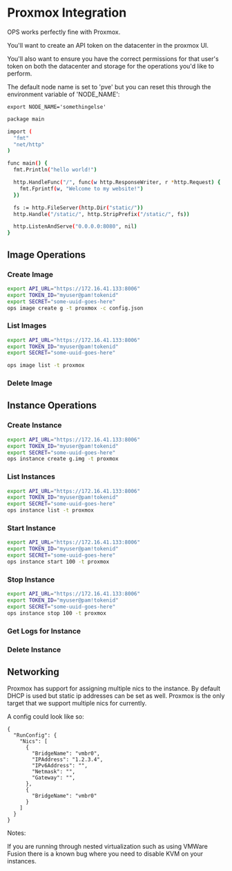 # Proxmox Integration

OPS works perfectly fine with Proxmox.

You'll want to create an API token on the datacenter in the proxmox UI.

You'll also want to ensure you have the correct permissions for that
user's token on both the datacenter and storage for the operations you'd like to
perform.

The default node name is set to 'pve' but you can reset this through the
environment variable of 'NODE_NAME':

```
export NODE_NAME='somethingelse'
```

```sh
package main

import (
  "fmt"
  "net/http"
)

func main() {
  fmt.Println("hello world!")

  http.HandleFunc("/", func(w http.ResponseWriter, r *http.Request) {
    fmt.Fprintf(w, "Welcome to my website!")
  })

  fs := http.FileServer(http.Dir("static/"))
  http.Handle("/static/", http.StripPrefix("/static/", fs))

  http.ListenAndServe("0.0.0.0:8080", nil)
}
```

## Image Operations

### Create Image

```sh
export API_URL="https://172.16.41.133:8006"
export TOKEN_ID="myuser@pam!tokenid"
export SECRET="some-uuid-goes-here"
ops image create g -t proxmox -c config.json
```

### List Images

```sh
export API_URL="https://172.16.41.133:8006"
export TOKEN_ID="myuser@pam!tokenid"
export SECRET="some-uuid-goes-here"

ops image list -t proxmox
```

### Delete Image

## Instance Operations

### Create Instance

```sh
export API_URL="https://172.16.41.133:8006"
export TOKEN_ID="myuser@pam!tokenid"
export SECRET="some-uuid-goes-here"
ops instance create g.img -t proxmox
```

### List Instances

```sh
export API_URL="https://172.16.41.133:8006"
export TOKEN_ID="myuser@pam!tokenid"
export SECRET="some-uuid-goes-here"
ops instance list -t proxmox
```

### Start Instance

```sh
export API_URL="https://172.16.41.133:8006"
export TOKEN_ID="myuser@pam!tokenid"
export SECRET="some-uuid-goes-here"
ops instance start 100 -t proxmox
```


### Stop Instance

```sh
export API_URL="https://172.16.41.133:8006"
export TOKEN_ID="myuser@pam!tokenid"
export SECRET="some-uuid-goes-here"
ops instance stop 100 -t proxmox
```

### Get Logs for Instance

### Delete Instance

## Networking

Proxmox has support for assigning multiple nics to the instance. By
default DHCP is used but static ip addresses can be set as well. Proxmox
is the only target that we support multiple nics for currently.

A config could look like so:
```
{
  "RunConfig": {
    "Nics": [
      {
        "BridgeName": "vmbr0",
        "IPAddress": "1.2.3.4",
        "IPv6Address": "",
        "Netmask": "",
        "Gateway": "",
      },
      {
        "BridgeName": "vmbr0"
      }
    ]
  }
}
```

Notes:

If you are running through nested virtualization such as using VMWare
Fusion there is a known bug where you need to disable KVM on your
instances.

